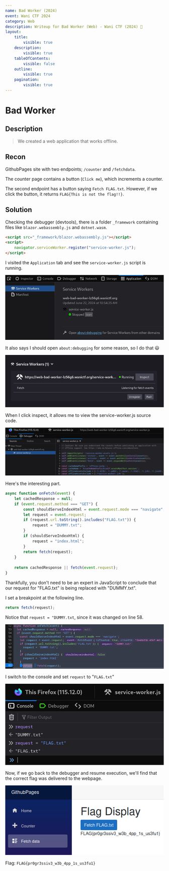 ```yaml
---
name: Bad Worker (2024)
event: Wani CTF 2024
category: Web
description: Writeup for Bad Worker (Web) - Wani CTF (2024) 💜
layout:
    title:
        visible: true
    description:
        visible: true
    tableOfContents:
        visible: false
    outline:
        visible: true
    pagination:
        visible: true
---
```


# Bad Worker

## Description

> We created a web application that works offline.

## Recon

GithubPages site with two endpoints; `/counter` and `/fetchdata`.

The counter page contains a button (`Click me`), which increments a counter.

The second endpoint has a button saying `Fetch FLAG.txt`. However, if we click the button, it returns `FLAG{This is not the flag!!}`.

## Solution

Checking the debugger (devtools), there is a folder `_framework` containing files like `blazor.webassembly.js` and `dotnet.wasm`.

```html
<script src="_framework/blazor.webassembly.js"></script>
<script>
    navigator.serviceWorker.register("service-worker.js");
</script>
```

I visited the `Application` tab and see the `service-worker.js` script is running.

![](./images/1.png)

It also says I should open `about:debugging` for some reason, so I do that 😃

![](./images/2.png)

When I click inspect, it allows me to view the service-worker.js source code.

![](./images/3.png)

Here's the interesting part.

```js
async function onFetch(event) {
    let cachedResponse = null;
    if (event.request.method === "GET") {
        const shouldServeIndexHtml = event.request.mode === "navigate";
        let request = event.request;
        if (request.url.toString().includes("FLAG.txt")) {
            request = "DUMMY.txt";
        }
        if (shouldServeIndexHtml) {
            request = "index.html";
        }
        return fetch(request);
    }

    return cachedResponse || fetch(event.request);
}
```

Thankfully, you don't need to be an expert in JavaScript to conclude that our request for "FLAG.txt" is being replaced with "DUMMY.txt".

I set a breakpoint at the following line.

```js
return fetch(request);
```

Notice that `request = "DUMMY.txt`, since it was changed on line 58.

![](./images/4.png)

I switch to the console and set `request` to "`FLAG.txt`"

![](./images/5.png)

Now, if we go back to the debugger and resume execution, we'll find that the correct flag was delivered to the webpage.

![](./images/6.png)

Flag: `FLAG{pr0gr3ssiv3_w3b_4pp_1s_us3fu1}`
